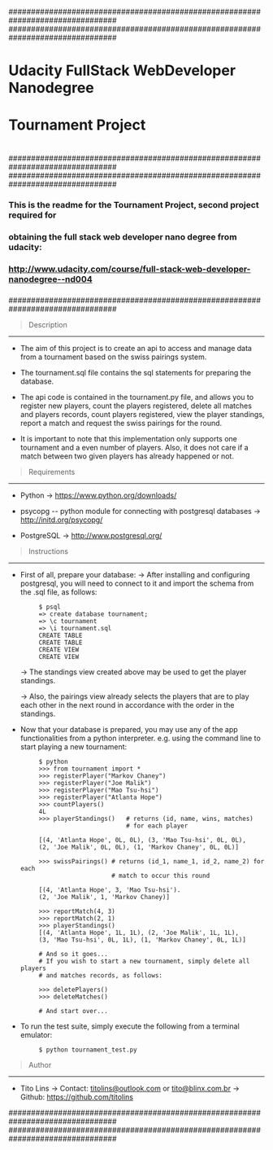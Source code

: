 ################################################################################
################################################################################
#                                                                              #
#                  Udacity FullStack WebDeveloper Nanodegree                   #
#                                                                              #
#                            Tournament Project                                #
#                                                                              #
################################################################################
################################################################################
###                                                                          ###
### This is the readme for the Tournament Project, second project required for
### obtaining the full stack web developer nano degree from udacity:         ###
### http://www.udacity.com/course/full-stack-web-developer-nanodegree--nd004 ###
###                                                                          ###
################################################################################


 > Description
--------------------------------------------------------------------------------

 - The aim of this project is to create an api to access and  manage data from a 
   tournament based on the swiss pairings system.

 - The tournament.sql file contains the sql statements for preparing the 
   database. 

 - The api code is contained in the tournament.py file, and allows you to
   register new players, count the players registered, delete all matches and
   players records, count players registered, view the player standings, report
   a match and request the swiss pairings for the round.

 - It is important to note that this implementation only supports one tournament
   and a even number of players. Also, it does not care if a match between two
   given players has already happened or not.


 > Requirements
-------------------------------------------------------------------------------

 - Python
    -> https://www.python.org/downloads/
 
 - psycopg -- python module for connecting with postgresql databases
    -> http://initd.org/psycopg/
    
 - PostgreSQL
    -> http://www.postgresql.org/


 > Instructions
-------------------------------------------------------------------------------

 - First of all, prepare your database:
    -> After installing and configuring postgresql, you will need to connect to
       it and import the schema from the .sql file, as follows:

            $ psql
            => create database tournament;
            => \c tournament
            => \i tournament.sql
            CREATE TABLE
            CREATE TABLE
            CREATE VIEW
            CREATE VIEW
    
    -> The standings view created above may be used to get the player standings.

    -> Also, the pairings view already selects the players that are to play each
       other in the next round in accordance with the order in the standings.
            
 - Now that your database is prepared, you may use any of the app 
   functionalities from a python interpreter. e.g. using the command line to
   start playing a new tournament:
            
            $ python
            >>> from tournament import *
            >>> registerPlayer("Markov Chaney") 
            >>> registerPlayer("Joe Malik") 
            >>> registerPlayer("Mao Tsu-hsi")
            >>> registerPlayer("Atlanta Hope")
            >>> countPlayers()
            4L
            >>> playerStandings()   # returns (id, name, wins, matches) 
                                    # for each player    

            [(4, 'Atlanta Hope', 0L, 0L), (3, 'Mao Tsu-hsi', 0L, 0L), 
            (2, 'Joe Malik', 0L, 0L), (1, 'Markov Chaney', 0L, 0L)]

            >>> swissPairings() # returns (id_1, name_1, id_2, name_2) for each
                                # match to occur this round

            [(4, 'Atlanta Hope', 3, 'Mao Tsu-hsi').
            (2, 'Joe Malik', 1, 'Markov Chaney)]

            >>> reportMatch(4, 3)
            >>> reportMatch(2, 1)
            >>> playerStandings()
            [(4, 'Atlanta Hope', 1L, 1L), (2, 'Joe Malik', 1L, 1L), 
            (3, 'Mao Tsu-hsi', 0L, 1L), (1, 'Markov Chaney', 0L, 1L)]

            # And so it goes...
            # If you wish to start a new tournament, simply delete all players
            # and matches records, as follows:

            >>> deletePlayers()
            >>> deleteMatches()

            # And start over...

 - To run the test suite, simply execute the following from a terminal emulator:

            $ python tournament_test.py


 > Author
-------------------------------------------------------------------------------
 - Tito Lins
   -> Contact: <titolins@outlook.com> or <tito@blinx.com.br>
   -> Github: https://github.com/titolins

################################################################################
################################################################################
